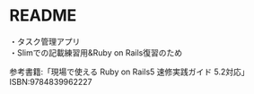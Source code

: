 # README
  
・タスク管理アプリ    
・Slimでの記載練習用&Ruby on Rails復習のため
  
参考書籍:「現場で使える Ruby on Rails5 速修実践ガイド 5.2対応」  
ISBN:9784839962227  
